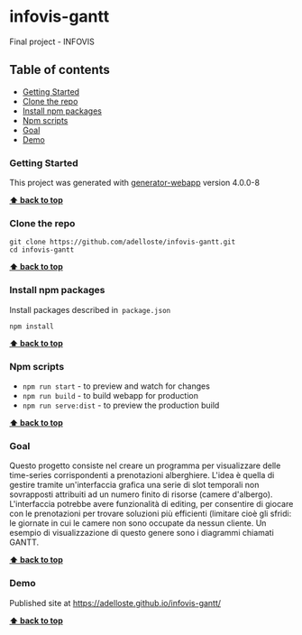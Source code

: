 # infovis-gantt

Final project - INFOVIS

## Table of contents

* [Getting Started](#getting-started)
* [Clone the repo](#clone-the-repo)
* [Install npm packages](#install-npm-packages)
* [Npm scripts](#npm-scripts)
* [Goal](#goal)
* [Demo](#demo)

### Getting Started

This project was generated with [generator-webapp](https://github.com/yeoman/generator-webapp) version 4.0.0-8

**[⬆ back to top](#table-of-contents)**

### Clone the repo

```shell
git clone https://github.com/adelloste/infovis-gantt.git
cd infovis-gantt
```

**[⬆ back to top](#table-of-contents)**

### Install npm packages

Install packages described in` package.json`

```shell
npm install
```

**[⬆ back to top](#table-of-contents)**

### Npm scripts

* `npm run start` - to preview and watch for changes
* `npm run build` - to build webapp for production
* `npm run serve:dist` - to preview the production build

**[⬆ back to top](#table-of-contents)**

### Goal

Questo progetto consiste nel creare un programma per visualizzare delle time-series corrispondenti a prenotazioni alberghiere. L'idea è quella di gestire tramite un'interfaccia grafica una serie di slot temporali non sovrapposti attribuiti ad un numero finito di risorse (camere d'albergo). L'interfaccia potrebbe avere funzionalità di editing, per consentire di giocare con le prenotazioni per trovare soluzioni più efficienti (limitare cioè gli sfridi: le giornate in cui le camere non sono occupate da nessun cliente. Un esempio di visualizzazione di questo genere sono i diagrammi chiamati GANTT.

**[⬆ back to top](#table-of-contents)**

### Demo

Published site at https://adelloste.github.io/infovis-gantt/

**[⬆ back to top](#table-of-contents)**
